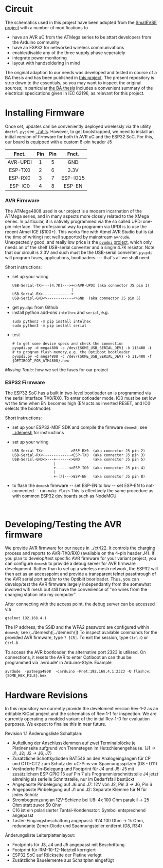 Circuit
=======

The schematics used in this project have been adopted from the
[SmatEVSE project](https://github.com/SmartEVSE) with a number of modifications to

- have an AVR uC from the ATMega series to be attart developers from the Arduino community
- have an ESP32 for networked wireless communivations
- enable/disable any of the three supply phase seperately
- integrate power monitoring
- layout with handsoldering in mind

The original adaption to our needs was developed and tested in course of a BA thesis and has been
published in [this project](https://github.com/dreadnomad/FGCCS-Ctrl22). The present repository
is strip down to the essentials, so you may want to inspect the original sources; in
particular
[the BA thesis](https://github.com/dreadnomad/FGCCS-Ctrl22/blob/master/doc/Bachelorarbeit_Pascal_Thurnherr.pdf)
includes a convenient summary of the electrical specications given in IEC 62196, as relevant for this
project.


# Installing Firmware

Once set, updates can be conveniently deployed wirelessly via the utility
`dmctrl.py`; see [../utils](../utils/). However, to get bootstrapped, we need to install an
initial version of firmware for both th AVR uC and the ESP32 SoC. For this, our
board is equipped with a custom 8-pin header J5

| Fnct.    | Pin | Pin | Fnct.     |
|:--------:|:---:|:---:|:---------:|
| AVR-UPDI |  1  |  5  | GND       |
| ESP-TX0  |  2  |  6  | 3.3V      |
| ESP-RX0  |  3  |  7  | ESP-IO15  |
| ESP-IO0  |  4  |  8  | ESP-EN    |



### AVR Firmware

The ATMega4808 used in our project is a modern incarnation of the ATMega series,
and in many aspects more closely related to the XMega series. In particular, it is
natively programmed via the so called  UPDI one-pin interface. The professional way
to programm via UPDI is to use the recent Atmel ICE ($100+). This  works fine with 
Atmel AVR Studio but is (at the time of writing) not well supported by 
mainstream `avrdude`. Unexpectedly good, and really low price is the
[`pyudpi` project](https://github.com/mraardvark/pyupdi),
which only needs an of the shelf USB-serial converter and a single 4.7K resistor. Note that
our circuit is 3.3V and such must be the USB-serial converter.
`pyupdi` will program fuses, applications, bootloaders --- that's all we shall need.

Short instructions:
- set up your wiring
  ```
  USB-Serial-TX>---[4.7K]--->+<>AVR-UPDI (aka connector J5 pin 1)
                             |
  USB-Serial-RX>-------------+
  USB-Serisl-GND<>------------<>GND  (aka connector J5 pin 5)
  ``` 
- get `pyudpi` from Github
- install python add-ons `intelhex` and `serial`, e.g.
  ```
  sudo python3 -m pip install intelhex
  sudo python3 -m pip install serial
  ```
- test
  ```
  # to get some device specs and check the connection
  pyupdi.py -d mega4808 -c /dev/{SOME_USB_SERIAL_DEV} -b 115400 -i
  # to program flash memory,e.g. the Optiboot bootloader
  pyupdi.py -d mega4808 -c /dev/{SOME_USB_SERIAL_DEV} -b 115400 -f {OPTIBOOT_FOR_ATM4808}.hex
  ```

_Missing Topic:_ how we set the fuses for our project  


### ESP32 Firmware

The ESP32 SoC has a built in two-level bootloader an is programmed via the serial
interface TX0/RX0. To enter ootloader mode, IO0 must be set low wt the time when
EN becomes high (EN acts as inverted RESET, and IO0 selects the bootmode).

Short instructions:
- set up your ESP32-MDF SDK and compile the firmware `demesh`; see [../demesh](../demesh/) for instructions
- set up your wiring
  ```
  USB-Serial-TX>------------->ESP-RX0  (aka connector J5 pin 2)
  USB-Serial-RX<-------------<ESP-TX0  (aka connector J5 pin 3)
  USB-Serisl-GND<>---+------<>GND      (aka connector J5 pin 5)
                     |
                     +------<>ESP-IO0  (aka connector J5 pin 4)
                     |
                     +-[/]--->ESP-EN   (aka connector J5 pin 8)
  ```		     
- to flash the `demesh` firmware
  -- set ESP-EN to low
  -- set ESP-EN to not-connected
  -- run `make flash`
  This is effectively the same procedure as with common ESP32 dev.boards such as NodeMCU
  
  ``` 


# Developing/Testing the AVR firmware


We provide AVR firmware for our needs in [../ctrl22](../ctrl22/). It controls the charging process
and reports to AVR-TX0/RX0 (available on the 4-pin header J4).
If you plan to develop/test specific AVR firmware for your variant project, you can configure `demesh` to
provide a debug server for AVR firmware development.
Rather than to set up a wireless mesh network, the ESP32 will then
act as an accesspoint and provide a transparent telnet passthrough of the AVR serial port and/or
to the Optibiit boorloader. Thus, you can develop/test the AVR firmware largely independantly from
the somewhat involved wifi mesh but still have the convenience of "no wires from the charging station 
into my computer".

After connecting with the access point, the debug server can be accessed via

```
gtelnet 192.168.4.1
```

The IP address, the SSID and the WPA2 password are configured within `demesh`; see (../demesh)[../demesh/])
To inspect available commands for the provided AVR firmware, type `? [CR]`. To exit the session, 
type `Ctrl-Q` or `Ctrl-D`.

To access the AVR bootloader, the alternative port 2323 is utilised.
On connections, it resets the AVR to enter Optiboot an can thus be programmed
via `avrdude' in Arduino-Style. Example 

```
avrdude  -patmega4808  -carduino -Pnet:192.168.4.1:2323 -U flash:w:{SOME_HEX_FILE}.hex
```


# Hardware Revisions

In this repository we currently provide the develoment version Rev-1-2
as an editable KiCad project and the schematics of Rev-1-1 for inspection.
We are currently operating a modded variant of the initial Rev-1-0
for evaluation purposes. We expect to finalise this in near future.


Revision 1.1
Änderungsliste Schaltplan:
- Aufteilung der Anschlussklemmen auf zwei Terminalblöcke je Platinenseite
   aufgrund von Trennstegen im Hutschienengehäuse. 
   (J1 -> J1, J2; J2 -> J6, J7)
- Zusätzliche Schottkydioden BAT54S an den Analogeingängen für CP und 
   CT0-CT2 zum Schutz der uC-Pins vor Spannungsspitzen
   (D8 - D11)
- Veränderte Pin-Belegung und Footprint für J4 und J5: 
   J5 mit zusätzlichem ESP GPIO 15 auf Pin 7 als Programmierschnittstelle
   J4 jetzt einreihig als serielle Schnittstelle, nur im Bedarfsfall bestückt
- Angepasste Pinbelegung auf J6 und J7: 12V von J2, Pin 3 -> J6, Pin 6
- Angepasste Pinbelegung auf J1 und J2: Separate Klemme für N für jedes Schütz
- Strombegrenzung an 12V-Schiene bei U8: 4x 100 Ohm paralell -> 25 Ohm statt zuvor 50 Ohm 
- C16 ist ein polarisierter Tantal-Kondensator: Symbol entsprechend angepasst
- Taster-Eingangsbeschaltung angepasst: R24 100 Ohm -> 1k Ohm, redundante Zener-Diode und Spannungsteiler entfernt (D8, R34)

Änderungsliste Leiterplattenlayout:
- Footprints für J3, J4 und J5 angepasst mit Beschriftung
- Footprint für IRM-10-12-Netzteil korrigiert
- ESP32 SoC auf Rückseite der Platine verlegt
- Zusätzliche Bauelemente aus Schaltplan eingefügt




